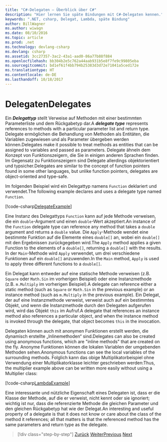 ```yaml
---
title: "C#-Delegaten – Überblick über C#"
description: "Hier lernen Sie späte Bindungen mit C#-Delegaten kennen."
keywords: ".NET, csharp, Delegat, Lambda, späte Bindung"
author: BillWagner
ms.author: wiwagn
ms.date: 08/10/2016
ms.topic: article
ms.prod: .net
ms.technology: devlang-csharp
ms.devlang: csharp
ms.assetid: 3cc27357-3ac2-43a1-aad0-86a77b88f884
ms.openlocfilehash: bb304b2e5c762a44aab931b5e8f7fe9c99805eba
ms.sourcegitcommit: bd1ef61f4bb794b25383d3d72e71041a5ced172e
ms.translationtype: HT
ms.contentlocale: de-DE
ms.lasthandoff: 10/18/2017
---
```

# <a name="delegates"></a><span data-ttu-id="67dda-104">Delegaten</span><span class="sxs-lookup"><span data-stu-id="67dda-104">Delegates</span></span>

<span data-ttu-id="67dda-105">Ein ***Delegattyp*** stellt Verweise auf Methoden mit einer bestimmten Parameterliste und dem Rückgabetyp dar.</span><span class="sxs-lookup"><span data-stu-id="67dda-105">A ***delegate type*** represents references to methods with a particular parameter list and return type.</span></span> <span data-ttu-id="67dda-106">Delegate ermöglichen die Behandlung von Methoden als Entitäten, die Variablen zugewiesen und als Parameter übergeben werden können.</span><span class="sxs-lookup"><span data-stu-id="67dda-106">Delegates make it possible to treat methods as entities that can be assigned to variables and passed as parameters.</span></span> <span data-ttu-id="67dda-107">Delegate ähneln dem Konzept von Funktionszeigern, die Sie in einigen anderen Sprachen finden. Im Gegensatz zu Funktionszeigern sind Delegate allerdings objektorientiert und typsicher.</span><span class="sxs-lookup"><span data-stu-id="67dda-107">Delegates are similar to the concept of function pointers found in some other languages, but unlike function pointers, delegates are object-oriented and type-safe.</span></span>

<span data-ttu-id="67dda-108">Im folgenden Beispiel wird ein Delegattyp namens `Function` deklariert und verwendet.</span><span class="sxs-lookup"><span data-stu-id="67dda-108">The following example declares and uses a delegate type named `Function`.</span></span>

[!code-csharp[DelegateExample](../../../samples/snippets/csharp/tour/delegates/Program.cs#L3-L37)]

<span data-ttu-id="67dda-109">Eine Instanz des Delegattyps `Function` kann auf jede Methode verweisen, die ein `double`-Argument und einen `double`-Wert akzeptiert.</span><span class="sxs-lookup"><span data-stu-id="67dda-109">An instance of the `Function` delegate type can reference any method that takes a `double` argument and returns a `double` value.</span></span> <span data-ttu-id="67dda-110">Die `Apply`-Methode wendet eine bestimmte Funktion auf die Elemente eines `double[]` an, wobei ein `double[]` mit den Ergebnissen zurückgegeben wird.</span><span class="sxs-lookup"><span data-stu-id="67dda-110">The `Apply` method applies a given Function to the elements of a `double[]`, returning a `double[]` with the results.</span></span> <span data-ttu-id="67dda-111">In der `Main`-Methode wird `Apply` verwendet, um drei verschiedene Funktionen auf ein `double[]` anzuwenden.</span><span class="sxs-lookup"><span data-stu-id="67dda-111">In the `Main` method, `Apply` is used to apply three different functions to a `double[]`.</span></span>

<span data-ttu-id="67dda-112">Ein Delegat kann entweder auf eine statische Methode verweisen (z.B. `Square` oder `Math.Sin` im vorherigen Beispiel) oder eine Instanzmethode (z.B. `m.Multiply` im vorherigen Beispiel).</span><span class="sxs-lookup"><span data-stu-id="67dda-112">A delegate can reference either a static method (such as `Square` or `Math.Sin` in the previous example) or an instance method (such as `m.Multiply` in the previous example).</span></span> <span data-ttu-id="67dda-113">Ein Delegat, der auf eine Instanzmethode verweist, verweist auch auf ein bestimmtes Objekt, und wenn die Instanzmethode durch den Delegaten aufgerufen wird, wird das Objekt `this` im Aufruf.</span><span class="sxs-lookup"><span data-stu-id="67dda-113">A delegate that references an instance method also references a particular object, and when the instance method is invoked through the delegate, that object becomes `this` in the invocation.</span></span>

<span data-ttu-id="67dda-114">Delegaten können auch mit anonymen Funktionen erstellt werden, die dynamisch erstellte „Inlinemethoden“ sind.</span><span class="sxs-lookup"><span data-stu-id="67dda-114">Delegates can also be created using anonymous functions, which are "inline methods" that are created on the fly.</span></span> <span data-ttu-id="67dda-115">Anonyme Funktionen können die lokalen Variablen der umgebenden Methoden sehen.</span><span class="sxs-lookup"><span data-stu-id="67dda-115">Anonymous functions can see the local variables of the surrounding methods.</span></span> <span data-ttu-id="67dda-116">Folglich kann das obige Multiplikatorbeispiel ohne Verwendung einer Multiplikatorklasse leichter geschrieben werden:</span><span class="sxs-lookup"><span data-stu-id="67dda-116">Thus, the multiplier example above can be written more easily without using a Multiplier class:</span></span>

[!code-csharp[LambdaExample](../../../samples/snippets/csharp/tour/delegates/Program.cs#L44-L44)]

<span data-ttu-id="67dda-117">Eine interessante und nützliche Eigenschaft eines Delegaten ist, dass er die Klasse der Methode, auf die er verweist, nicht kennt oder sie ignoriert; wichtig ist nur, dass die referenzierte Methode die gleichen Parameter und den gleichen Rückgabetyp hat wie der Delegat.</span><span class="sxs-lookup"><span data-stu-id="67dda-117">An interesting and useful property of a delegate is that it does not know or care about the class of the method it references; all that matters is that the referenced method has the same parameters and return type as the delegate.</span></span>

>[!div class="step-by-step"]
<span data-ttu-id="67dda-118">[Zurück](enums.md)
[Weiter](attributes.md)</span><span class="sxs-lookup"><span data-stu-id="67dda-118">[Previous](enums.md)
[Next](attributes.md)</span></span>
